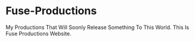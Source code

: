 # Fuse-Productions
My Productions That Will Soonly Release Something To This World.
This Is Fuse Productions Website.
